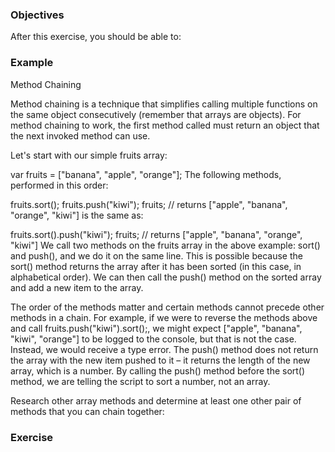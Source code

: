 <!--{ ids:[], language:'JavaScript', type:'workshop', order: 20, name:'Logical Operators', description:'List the logical operators and explain what they do.' }-->

### Objectives

After this exercise, you should be able to:



### Example

Method Chaining

Method chaining is a technique that simplifies calling multiple functions on the same object consecutively (remember that arrays are objects). For method chaining to work, the first method called must return an object that the next invoked method can use.

Let's start with our simple fruits array:

var fruits = ["banana", "apple", "orange"];
The following methods, performed in this order:

fruits.sort();
fruits.push("kiwi");
fruits; // returns ["apple", "banana", "orange", "kiwi"]
is the same as:

fruits.sort().push("kiwi");
fruits; // returns ["apple", "banana", "orange", "kiwi"]
We call two methods on the fruits array in the above example: sort() and push(), and we do it on the same line. This is possible because the sort() method returns the array after it has been sorted (in this case, in alphabetical order). We can then call the push() method on the sorted array and add a new item to the array.

The order of the methods matter and certain methods cannot precede other methods in a chain. For example, if we were to reverse the methods above and call fruits.push("kiwi").sort();, we might expect ["apple", "banana", "kiwi", "orange"] to be logged to the console, but that is not the case. Instead, we would receive a type error. The push() method does not return the array with the new item pushed to it – it returns the length of the new array, which is a number. By calling the push() method before the sort() method, we are telling the script to sort a number, not an array.

Research other array methods and determine at least one other pair of methods that you can chain together:

### Exercise

